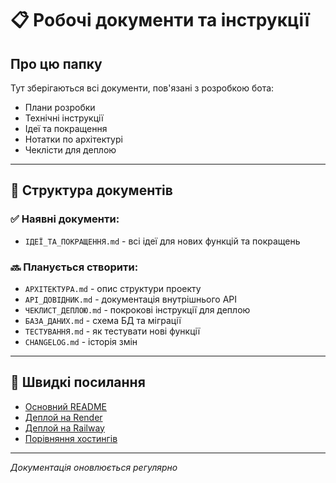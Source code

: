 # 📋 Робочі документи та інструкції

## Про цю папку

Тут зберігаються всі документи, пов'язані з розробкою бота:
- Плани розробки
- Технічні інструкції
- Ідеї та покращення
- Нотатки по архітектурі
- Чеклісти для деплою

---

## 📁 Структура документів

### ✅ Наявні документи:
- `ІДЕЇ_ТА_ПОКРАЩЕННЯ.md` - всі ідеї для нових функцій та покращень

### 🔜 Планується створити:
- `АРХІТЕКТУРА.md` - опис структури проекту
- `API_ДОВІДНИК.md` - документація внутрішнього API
- `ЧЕКЛИСТ_ДЕПЛОЮ.md` - покрокові інструкції для деплою
- `БАЗА_ДАНИХ.md` - схема БД та міграції
- `ТЕСТУВАННЯ.md` - як тестувати нові функції
- `CHANGELOG.md` - історія змін

---

## 🚀 Швидкі посилання

- [Основний README](../README.md)
- [Деплой на Render](../DEPLOY_RENDER.md)
- [Деплой на Railway](../DEPLOY_RAILWAY.md)
- [Порівняння хостингів](../HOSTING_COMPARISON.md)

---

*Документація оновлюється регулярно*

